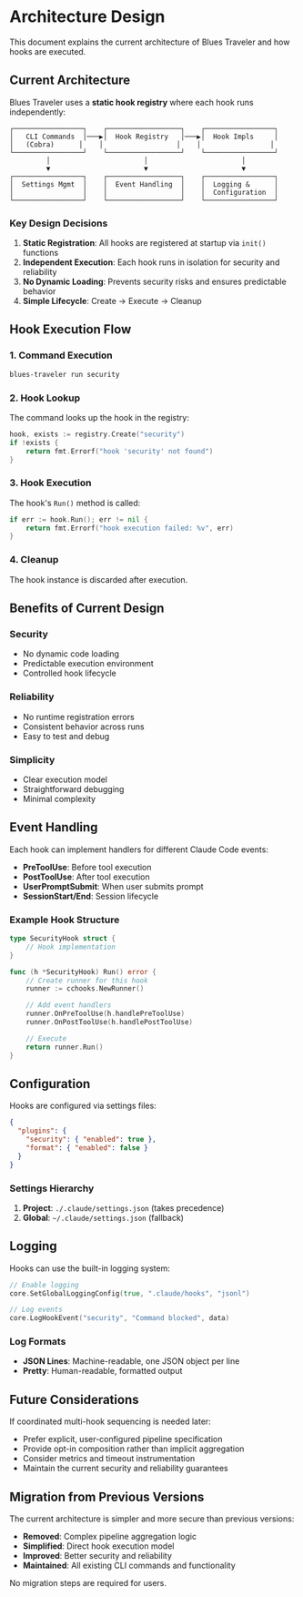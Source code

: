 # Architecture Design

This document explains the current architecture of Blues Traveler and how hooks are executed.

## Current Architecture

Blues Traveler uses a **static hook registry** where each hook runs independently:

```
┌─────────────────┐    ┌──────────────────┐    ┌─────────────────┐
│   CLI Commands  │───▶│  Hook Registry   │───▶│  Hook Impls     │
│   (Cobra)      │    │                  │    │                 │
└─────────────────┘    └──────────────────┘    └─────────────────┘
         │                       │                       │
         ▼                       ▼                       ▼
┌─────────────────┐    ┌──────────────────┐    ┌─────────────────┐
│  Settings Mgmt  │    │  Event Handling  │    │  Logging &      │
│                 │    │                  │    │  Configuration  │
└─────────────────┘    └──────────────────┘    └─────────────────┘
```

### Key Design Decisions

1. **Static Registration**: All hooks are registered at startup via `init()` functions
2. **Independent Execution**: Each hook runs in isolation for security and reliability
3. **No Dynamic Loading**: Prevents security risks and ensures predictable behavior
4. **Simple Lifecycle**: Create → Execute → Cleanup

## Hook Execution Flow

### 1. Command Execution

```bash
blues-traveler run security
```

### 2. Hook Lookup

The command looks up the hook in the registry:

```go
hook, exists := registry.Create("security")
if !exists {
    return fmt.Errorf("hook 'security' not found")
}
```

### 3. Hook Execution

The hook's `Run()` method is called:

```go
if err := hook.Run(); err != nil {
    return fmt.Errorf("hook execution failed: %v", err)
}
```

### 4. Cleanup

The hook instance is discarded after execution.

## Benefits of Current Design

### Security

- No dynamic code loading
- Predictable execution environment
- Controlled hook lifecycle

### Reliability

- No runtime registration errors
- Consistent behavior across runs
- Easy to test and debug

### Simplicity

- Clear execution model
- Straightforward debugging
- Minimal complexity

## Event Handling

Each hook can implement handlers for different Claude Code events:

- **PreToolUse**: Before tool execution
- **PostToolUse**: After tool execution
- **UserPromptSubmit**: When user submits prompt
- **SessionStart/End**: Session lifecycle

### Example Hook Structure

```go
type SecurityHook struct {
    // Hook implementation
}

func (h *SecurityHook) Run() error {
    // Create runner for this hook
    runner := cchooks.NewRunner()

    // Add event handlers
    runner.OnPreToolUse(h.handlePreToolUse)
    runner.OnPostToolUse(h.handlePostToolUse)

    // Execute
    return runner.Run()
}
```

## Configuration

Hooks are configured via settings files:

```json
{
  "plugins": {
    "security": { "enabled": true },
    "format": { "enabled": false }
  }
}
```

### Settings Hierarchy

1. **Project**: `./.claude/settings.json` (takes precedence)
2. **Global**: `~/.claude/settings.json` (fallback)

## Logging

Hooks can use the built-in logging system:

```go
// Enable logging
core.SetGlobalLoggingConfig(true, ".claude/hooks", "jsonl")

// Log events
core.LogHookEvent("security", "Command blocked", data)
```

### Log Formats

- **JSON Lines**: Machine-readable, one JSON object per line
- **Pretty**: Human-readable, formatted output

## Future Considerations

If coordinated multi-hook sequencing is needed later:

- Prefer explicit, user-configured pipeline specification
- Provide opt-in composition rather than implicit aggregation
- Consider metrics and timeout instrumentation
- Maintain the current security and reliability guarantees

## Migration from Previous Versions

The current architecture is simpler and more secure than previous versions:

- **Removed**: Complex pipeline aggregation logic
- **Simplified**: Direct hook execution model
- **Improved**: Better security and reliability
- **Maintained**: All existing CLI commands and functionality

No migration steps are required for users.
